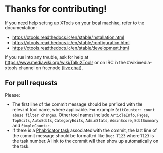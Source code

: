 Thanks for contributing!
========================

If you need help setting up XTools on your local machine, refer to the documentation:
* https://xtools.readthedocs.io/en/stable/installation.html
* https://xtools.readthedocs.io/en/stable/configuration.html
* https://xtools.readthedocs.io/en/stable/development.html

If you run into any trouble, ask for help at https://www.mediawiki.org/wiki/Talk:XTools or on IRC in
the #wikimedia-xtools channel on freenode ([live chat](https://webchat.freenode.net/?channels=#wikimedia-xtools)).

For pull requests
-----------------

Please:

* The first line of the commit message should be prefixed with the relevant tool name, where applicable.
  For example `EditCounter: count abuse filter changes`. Other tool names include `ArticleInfo`,
  `Pages`, `TopEdits`, `AutoEdits`, `CategoryEdits`, `AdminStats`, `AdminScore`, `EditSummary` and `SimpleCounter`.
* If there is a [Phabricator task](https://phabricator.wikimedia.org/tag/xtools/) associated with the commit,
  the last line of the commit message should be formatted like `Bug: T123` where `T123` is the task number.
  A link to the commit will then show up automatically on the task.
